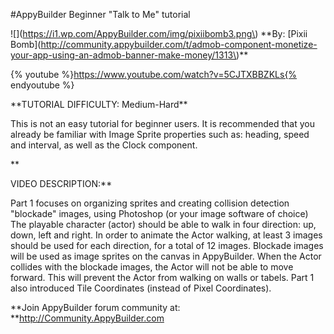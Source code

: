 \#AppyBuilder Beginner "Talk to Me" tutorial



!\[\]\(https://i1.wp.com/AppyBuilder.com/img/pixiibomb3.png\) \*\*By: \[Pixii Bomb\]\(http://community.appybuilder.com/t/admob-component-monetize-your-app-using-an-admob-banner-make-money/1313\)\*\*



{% youtube %}https://www.youtube.com/watch?v=5CJTXBBZKLs{% endyoutube %}



\*\*TUTORIAL DIFFICULTY: Medium-Hard\*\*

This is not an easy tutorial for beginner users. It is recommended that you already be familiar with Image Sprite properties such as: heading, speed and interval, as well as the Clock component.

\*\*

VIDEO DESCRIPTION:\*\*

Part 1 focuses on organizing sprites and creating collision detection "blockade" images, using Photoshop \(or your image software of choice\) The playable character \(actor\) should be able to walk in four direction: up, down, left and right. In order to animate the Actor walking, at least 3 images should be used for each direction, for a total of 12 images. Blockade images will be used as image sprites on the canvas in AppyBuilder. When the Actor collides with the blockade images, the Actor will not be able to move forward. This will prevent the Actor from walking on walls or tabels. Part 1 also introduced Tile Coordinates \(instead of Pixel Coordinates\).



\*\*Join AppyBuilder forum community at: \*\*http://Community.AppyBuilder.com

